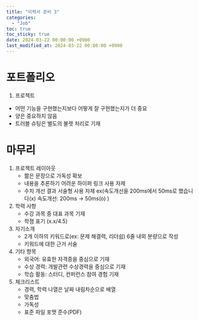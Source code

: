 ```yaml
---
title: "이력서 준비 3"
categories:
  - "Job"
toc: true
toc_sticky: true
date: 2024-03-22 00:00:00 +0900
last_modified_at: 2024-03-22 00:00:00 +0900
---
```

# 포트폴리오
1. 프로젝트
  - 어떤 기능을 구현했는지보다 어떻게 잘 구현했는지가 더 중요
  - 양은 중요하지 않음
  - 트러블 슈팅은 별도의 불렛 처리로 기재
 
# 마무리
1. 프로젝트 레이아웃
	- 짦은 문장으로 가독성 확보
	- 내용을 추론하기 어려운 하이퍼 링크 사용 자제
	- 수치 개선 결과 서술형 사용 자제 ex(속도개선을 200ms에서 50ms로 했습니다(x) 속도개선: 200ms -> 50ms(o) )
2. 학력 사항
	- 수강 과목 중 대표 과목 기재
	- 학졈 표기 (x.x/4.5)
3. 자기소개
	- 2개 이하의 키워드로(ex: 문제 해결력, 리더쉽) 6줄 내외 분량으로 작성
	- 키워드에 대한 근거 서술
4. 기타 항목
	- 외국어: 유효한 자격증을 중심으로 기재
	- 수상 경력: 개발관련 수상경력을 중심으로 기재
	- 학습 활동: 스터디, 컨퍼런스 참여 경험 기재
5. 체크리스트
	- 경력, 학력 나열은 날짜 내림차순으로 배열
	- 맞춤법
	- 가독성
	- 표준 파일 포맷 준수(PDF)
